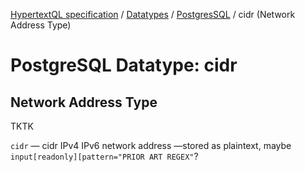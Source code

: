 [HypertextQL specification](../../../) / [Datatypes](../../) / [PostgresSQL](../) / cidr (Network Address Type)

# PostgreSQL Datatype: cidr
## Network Address Type

TKTK

`cidr` — cidr IPv4 IPv6 network address —stored as plaintext, maybe `input[readonly][pattern="PRIOR ART REGEX"`?
